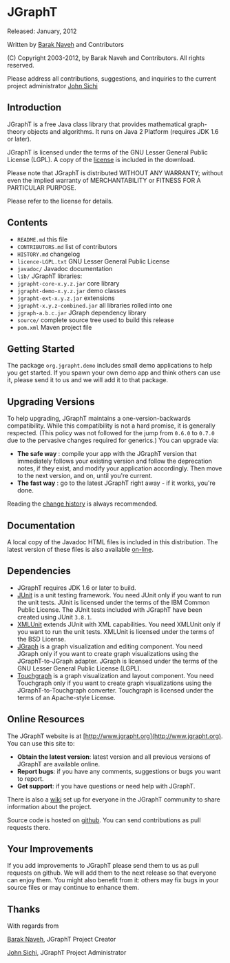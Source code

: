 # JGraphT

Released: January, 2012</p>

Written by [Barak Naveh](mailto:barak_naveh@users.sourceforge.net)  and Contributors

(C) Copyright 2003-2012, by Barak Naveh and Contributors. All rights
reserved.

Please address all contributions, suggestions, and inquiries to the current project administrator [John Sichi](mailto:perfecthash@users.sf.net)

## Introduction ##

JGraphT is a free Java class library that provides mathematical graph-theory objects and algorithms. It runs on Java 2 Platform (requires JDK 1.6 or later).

JGraphT is licensed under the terms of the GNU Lesser General Public License (LGPL). A copy of the [license](license-LGPL.txt) is included in the download.

Please note that JGraphT is distributed WITHOUT ANY WARRANTY; without even the implied warranty of MERCHANTABILITY or FITNESS FOR A PARTICULAR PURPOSE.

Please refer to the license for details.

## Contents ##

- `README.md` this file
- `CONTRIBUTORS.md` list of contributors
- `HISTORY.md` changelog
- `licence-LGPL.txt` GNU Lesser General Public License
- `javadoc/` Javadoc documentation
- `lib/` JGraphT libraries:
- `jgrapht-core-x.y.z.jar` core library
- `jgrapht-demo-x.y.z.jar` demo classes
- `jgrapht-ext-x.y.z.jar` extensions
- `jgrapht-x.y.z-combined.jar` all libraries rolled into one
- `jgraph-a.b.c.jar` JGraph dependency library
- `source/` complete source tree used to build this release
- `pom.xml` Maven project file

## Getting Started ##

The package `org.jgrapht.demo` includes small demo applications to help you get started. If you spawn your own demo app and think others can use it, please send it to us and we will add it to that package.

## Upgrading Versions ##

To help upgrading, JGraphT maintains a one-version-backwards compatibility. While this compatibility is not a hard promise, it is generally respected. (This policy was not followed for the jump from `0.6.0` to `0.7.0` due to the pervasive changes required for generics.) You can upgrade via:

- **The safe way** : compile your app with the JGraphT version that immediately follows your existing version and follow the deprecation notes, if they exist, and modify your application accordingly. Then move to the next version, and on, until you're current.
- **The fast way** : go to the latest JGraphT right away - if it works, you're done.
  
Reading the [change history](HISTORY.md) is always recommended.

## Documentation ##

A local copy of the Javadoc HTML files is included in this distribution. The latest version of these files is also available [on-line](http://www.jgrapht.org/javadoc).

## Dependencies ##

- JGraphT requires JDK 1.6 or later to build.
- [JUnit](http://www.junit.org) is a unit testing framework. You need JUnit only if you want to run the unit tests.  JUnit is licensed under the terms of the IBM Common Public License.  The JUnit tests included with JGraphT have been created using JUnit `3.8.1`.
- [XMLUnit](http://xmlunit.sourceforge.net) extends JUnit with XML capabilities. You need XMLUnit only if you want to run the unit tests.  XMLUnit is licensed under the terms of the BSD
    License.
- [JGraph](http://sourceforge.net/projects/jgraph) is a graph visualization and editing component. You need JGraph only if you want to create graph visualizations using the JGraphT-to-JGraph adapter. JGraph is licensed     under the terms of the GNU Lesser General Public License (LGPL). 
- [Touchgraph](http://sourceforge.net/projects/touchgraph) is a graph visualization and layout component. You need Touchgraph only if you want to create graph visualizations using the JGraphT-to-Touchgraph converter. Touchgraph is licensed under the terms of an Apache-style License.

## Online Resources ##

The JGraphT website is at [http://www.jgrapht.org](http://www.jgrapht.org). You can use this site to:

- **Obtain the latest version**: latest version and all previous versions of JGraphT are available online.
- **Report bugs**: if you have any comments, suggestions or bugs you want to report.
- **Get support**: if you have questions or need help with JGraphT.

There is also a [wiki](http://wiki.jgrapht.org) set up for everyone in the JGraphT community to share information about the project.

Source code is hosted on [github](https://github.com/jgrapht/jgrapht). You can send contributions as pull requests there.

## Your Improvements ##

If you add improvements to JGraphT please send them to us as pull requests on github. We will add them to the next release so that everyone can enjoy them. You might also benefit from it: others may fix bugs in your source files or may continue to enhance them.

## Thanks ##

With regards from

[Barak Naveh](mailto:barak_naveh@users.sourceforge.net), JGraphT Project Creator

[John Sichi](mailto:perfecthash@users.sourceforge.net), JGraphT Project Administrator
